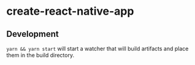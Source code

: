 # create-react-native-app

## Development

`yarn && yarn start` will start a watcher that will build artifacts and place them in the build directory.
